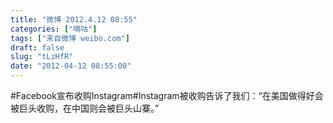 ```yaml
---
title: "微博 2012.4.12 08:55"
categories: ["嘀咕"]
tags: ["来自微博 weibo.com"]
draft: false
slug: "tLzHfR"
date: "2012-04-12 08:55:00"
---
```


<p>#Facebook宣布收购Instagram#Instagram被收购告诉了我们：“在美国做得好会被巨头收购，在中国则会被巨头山寨。” ​​​​</p>
